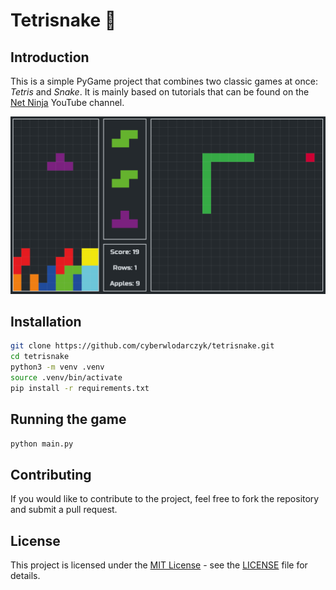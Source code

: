 # Tetrisnake 🐍

## Introduction

This is a simple PyGame project that combines two classic games at once: _Tetris_ and _Snake_. It is mainly based on tutorials that can be found on the [Net Ninja](https://www.youtube.com/@NetNinja) YouTube channel.

![gameplay](images/gameplay.png)

## Installation

```bash
git clone https://github.com/cyberwlodarczyk/tetrisnake.git
cd tetrisnake
python3 -m venv .venv
source .venv/bin/activate
pip install -r requirements.txt
```

## Running the game

```bash
python main.py
```

## Contributing

If you would like to contribute to the project, feel free to fork the repository and submit a pull request.

## License

This project is licensed under the [MIT License](https://opensource.org/license/mit/) - see the [LICENSE](LICENSE) file for details.
